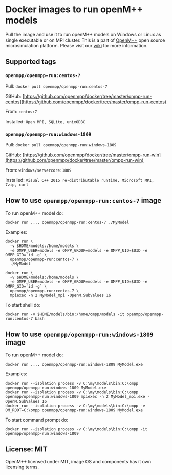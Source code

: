 # Docker images to run openM++ models

Pull the image and use it to run openM++ models on Windows or Linux as single executable or on MPI cluster.
This is a part of [OpenM++](http://www.openmpp.org/) open source microsimulation platform.
Please visit our [wiki](http://www.openmpp.org/wiki/) for more information.

## Supported tags

### `openmpp/openmpp-run:centos-7`

Pull: `docker pull openmpp/openmpp-run:centos-7`

GitHub: [https://github.com/openmpp/docker/tree/master/ompp-run-centos](https://github.com/openmpp/docker/tree/master/ompp-run-centos)

From: `centos:7`

Installed: `Open MPI, SQLite, unixODBC`

### `openmpp/openmpp-run:windows-1809`

Pull: `docker pull openmpp/openmpp-run:windows-1809`

GitHub: [https://github.com/openmpp/docker/tree/master/ompp-run-win](https://github.com/openmpp/docker/tree/master/ompp-run-win)

From: `windows/servercore:1809`

Installed: `Visual C++ 2015 re-distributable runtime, Microsoft MPI, 7zip, curl`

## How to use `openmpp/openmpp-run:centos-7` image

To run openM++ model do:
```
docker run .... openmpp/openmpp-run:centos-7 ./MyModel
```

Examples:
```
docker run \
  -v $HOME/models:/home/models \
  -e OMPP_USER=models -e OMPP_GROUP=models -e OMPP_UID=$UID -e OMPP_GID=`id -g` \
  openmpp/openmpp-run:centos-7 \
  ./MyModel

docker run \
  -v $HOME/models:/home/models \
  -e OMPP_USER=models -e OMPP_GROUP=models -e OMPP_UID=$UID -e OMPP_GID=`id -g` \
  openmpp/openmpp-run:centos-7 \
  mpiexec -n 2 MyModel_mpi -OpenM.SubValues 16
```

To start shell do:
```
docker run -v $HOME/models/bin:/home/ompp/models -it openmpp/openmpp-run:centos-7 bash
```

## How to use `openmpp/openmpp-run:windows-1809` image

To run openM++ model do:
```
docker run .... openmpp/openmpp-run:windows-1809 MyModel.exe
```

Examples:
```
docker run --isolation process -v C:\my\models\bin:C:\ompp openmpp/openmpp-run:windows-1809 MyModel.exe
docker run --isolation process -v C:\my\models\bin:C:\ompp openmpp/openmpp-run:windows-1809 mpiexec -n 2 MyModel_mpi.exe -OpenM.SubValues 16
docker run --isolation process -v C:\my\models\bin:C:\ompp -e OM_ROOT=C:\ompp openmpp/openmpp-run:windows-1809 MyModel.exe
```
  
To start command prompt do:
```
docker run --isolation process -v C:\my\models\bin:C:\ompp -it openmpp/openmpp-run:windows-1809
```

## License: MIT

OpenM++ licensed under MIT, image OS and components has it own licensing terms.
